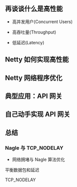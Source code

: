 ## 再谈谈什么是高性能  

* 高并发用户(Concurrent Users) 

* 高吞吐量(Throughput) 

* 低延迟(Latency)



























## Netty 如何实现高性能

##  Netty 网络程序优化

## 典型应用：API 网关
## 自己动手实现 API 网关
## 总结







### Nagle 与 TCP_NODELAY

* 网络拥堵与 Nagle 算法优化

平衡数据包和延迟

TCP_NODELAY